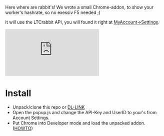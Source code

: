 Here where are rabbit's! We wrote a small Chrome-addon, to show your worker's hashrate, so no exessiv F5 needed ;)

It will use the LTCrabbit API, you will found it right at [MyAccount->Settings](https://www.ltcrabbit.com/index.php?page=account&action=edit).

![ScreenShot](https://github.com/StrohhutMicha/ltcrabbit-status-chrome-addon/blob/master/screenshot.html)

Install
==========

 - Unpack/clone this repo or [DL-LINK](https://github.com/StrohhutMicha/ltcrabbit-status-chrome-addon/archive/master.zip)
 - Open the popup.js and change the API-Key and UserID to your's from Account Settings.
 - Put Chrome into Developer mode and load the unpacked addon. ([HOWTO](http://developer.chrome.com/extensions/getstarted.html#unpacked)) 